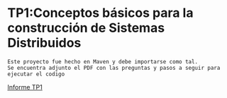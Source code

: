 # TP1:Conceptos básicos para la construcción de Sistemas Distribuidos 
		
	Este proyecto fue hecho en Maven y debe importarse como tal. 
	Se encuentra adjunto el PDF con las preguntas y pasos a seguir para ejecutar el codigo
[Informe TP1](https://github.com/JuSacco/SistemasDistribuidos-UNLu/blob/master/TP1/Informe%20TP1.pdf)
		
